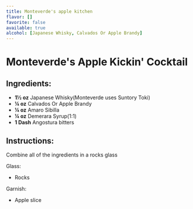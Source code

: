 ```yaml
---
title: Monteverde's apple kitchen
flavor: []
favorite: false
available: true
alcohol: [Japanese Whisky, Calvados Or Apple Brandy]
---
```

# Monteverde's Apple Kickin' Cocktail

## Ingredients:
- **1½ oz** Japanese Whisky(Monteverde uses Suntory Toki)
- **¼ oz** Calvados Or Apple Brandy
- **¼ oz** Amaro Sibilla
- **¼ oz** Demerara Syrup(1:1)
- **1 Dash** Angostura bitters

## Instructions:
Combine all of the ingredients in a rocks glass 


Glass:
- Rocks

Garnish:
- Apple slice




